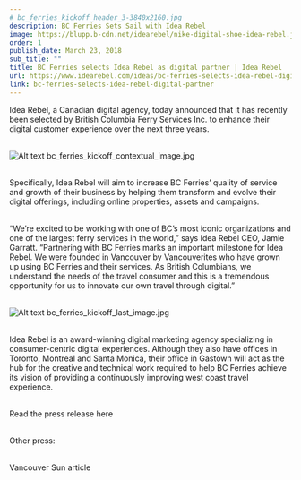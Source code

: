 ```yaml
---
# bc_ferries_kickoff_header_3-3840x2160.jpg
description: BC Ferries Sets Sail with Idea Rebel
image: https://blupp.b-cdn.net/idearebel/nike-digital-shoe-idea-rebel.jpeg?quality=80&width=800
order: 1
publish_date: March 23, 2018
sub_title: ""
title: BC Ferries selects Idea Rebel as digital partner | Idea Rebel
url: https://www.idearebel.com/ideas/bc-ferries-selects-idea-rebel-digital-partner/
link: bc-ferries-selects-idea-rebel-digital-partner
---
```

Idea Rebel, a Canadian digital agency, today announced that it has recently been selected by British Columbia Ferry Services Inc. to enhance their digital customer experience over the next three years.

\
![Alt text](https://blupp.b-cdn.net/idearebel/nike-digital-shoe-idea-rebel.jpeg?quality=80&width=800?quality=80&width=800 "a title")
bc_ferries_kickoff_contextual_image.jpg

\
Specifically, Idea Rebel will aim to increase BC Ferries’ quality of service and growth of their business by helping them transform and evolve their digital offerings, including online properties, assets and campaigns.

\
“We’re excited to be working with one of BC’s most iconic organizations and one of the largest ferry services in the world,” says Idea Rebel CEO, Jamie Garratt. “Partnering with BC Ferries marks an important milestone for Idea Rebel. We were founded in Vancouver by Vancouverites who have grown up using BC Ferries and their services. As British Columbians, we understand the needs of the travel consumer and this is a tremendous opportunity for us to innovate our own travel through digital.”

\
![Alt text](https://blupp.b-cdn.net/idearebel/nike-digital-shoe-idea-rebel.jpeg?quality=80&width=800?quality=80&width=800 "a title")
bc_ferries_kickoff_last_image.jpg

\
Idea Rebel is an award-winning digital marketing agency specializing in consumer-centric digital experiences. Although they also have offices in Toronto, Montreal and Santa Monica, their office in Gastown will act as the hub for the creative and technical work required to help BC Ferries achieve its vision of providing a continuously improving west coast travel experience.

\
Read the press release here

\
Other press:

\
Vancouver Sun article
